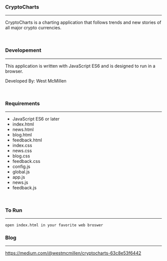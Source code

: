 ### CryptoCharts

---

CryptoCharts is a charting application that follows trends and new stories of all major crypto currencies.

<br>

### Developement

---

This application is written with JavaScript ES6 and is designed to run in a browser.

Developed By: West McMillen

<br>

### Requirements

---

-   JavaScript ES6 or later
-   index.html
-   news.html
-   blog.html
-   feedback.html
-   index.css
-   news.css
-   blog.css
-   feedback.css
-   config.js
-   global.js
-   app.js
-   news.js
-   feedback.js

<br>

### To Run

---

```
open index.html in your favorite web broswer
```

### Blog

---

https://medium.com/@westmcmillen/cryptocharts-63c8e53f6442
